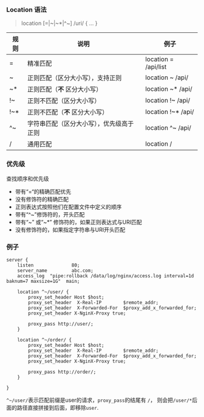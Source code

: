 ### Location 语法

> location [=|~|~*|^~] /uri/ { … }

| 规则  | 说明                   | 例子                   |
|-----|----------------------|----------------------|
| =   | 精准匹配                 | location = /api/list |
| ~   | 正则匹配（区分大小写），支持正则     | location ~ /api/     |
| ~*  | 正则匹配（**不** 区分大小写）    | location ~* /api/    |
| !~  | 正则不匹配（区分大小写）         | location !~ /api/    |
| !~* | 正则不匹配（**不** 区分大小写）   | location !~* /api/   |
| ^~  | 字符串匹配（区分大小写），优先级高于正则 | location ^~ /api/    |
| /   | 通用匹配                 | location /           |

### 优先级

查找顺序和优先级

- 带有“=“的精确匹配优先
- 没有修饰符的精确匹配
- 正则表达式按照他们在配置文件中定义的顺序
- 带有“^~”修饰符的，开头匹配
- 带有“~” 或“~\*” 修饰符的，如果正则表达式与URI匹配
- 没有修饰符的，如果指定字符串与URI开头匹配

### 例子

```
server {
    listen              80;
    server_name         abc.com;
    access_log  "pipe:rollback /data/log/nginx/access.log interval=1d baknum=7 maxsize=1G"  main;

    location ^~/user/ {
        proxy_set_header Host $host;
        proxy_set_header  X-Real-IP        $remote_addr;
        proxy_set_header  X-Forwarded-For  $proxy_add_x_forwarded_for;
        proxy_set_header X-NginX-Proxy true;

        proxy_pass http://user/;
    }

    location ^~/order/ {
        proxy_set_header Host $host;
        proxy_set_header  X-Real-IP        $remote_addr;
        proxy_set_header  X-Forwarded-For  $proxy_add_x_forwarded_for;
        proxy_set_header X-NginX-Proxy true;

        proxy_pass http://order/;
    }

}
```

`^~/user/`表示匹配前缀是user的请求，`proxy_pass`的结尾有 `/`， 则会把`/user/*`后面的路径直接拼接到后面，即移除`user`.

